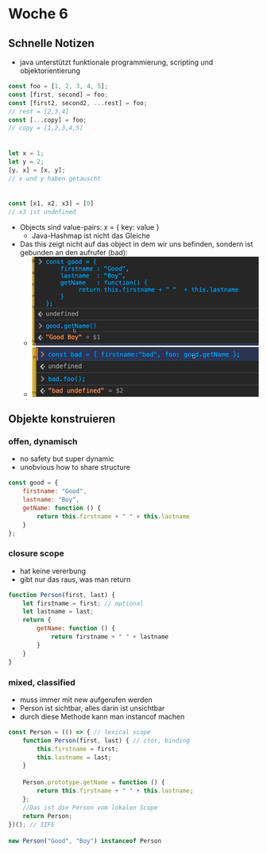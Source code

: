# Woche 6

## Schnelle Notizen

- java unterstützt funktionale programmierung, scripting und objektorientierung

```javascript
const foo = [1, 2, 3, 4, 5];
const [first, second] = foo;
const [first2, second2, ...rest] = foo;
// rest = [2,3,4]
const [...copy] = foo;
// copy = [1,2,3,4,5]


let x = 1;
let y = 2;
[y, x] = [x, y];
// x und y haben getauscht


const [x1, x2, x3] = [0]
// x3 ist undefined
```

- Objects sind value-pairs: x = { key: value }
    - Java-Hashmap ist nicht das Gleiche
- Das this zeigt nicht auf das object in dem wir uns befinden, sondern ist gebunden an den aufrufer (bad):
    - ![img_2.png](img_2.png)
    - ![img_3.png](img_3.png)

## Objekte konstruieren

### offen, dynamisch

- no safety but super dynamic 
- unobvious how to share structure 

```javascript
const good = {
    firstname: "Good",
    lastname: "Boy",
    getName: function () {
        return this.firstname + " " + this.lastname
    }
};
```

### closure scope

- hat keine vererbung
- gibt nur das raus, was man return

```javascript
function Person(first, last) {
    let firstname = first; // optional
    let lastname = last;
    return {
        getName: function () {
            return firstname + " " + lastname
        }
    }
}
```

### mixed, classified

- muss immer mit new aufgerufen werden
- Person ist sichtbar, alles darin ist unsichtbar
- durch diese Methode kann man instancof machen

```javascript
const Person = (() => { // lexical scope
    function Person(first, last) { // ctor, binding
        this.firstname = first;
        this.lastname = last;
    }

    Person.prototype.getName = function () {
        return this.firstname + " " + this.lastname;
    };
    //Das ist die Person vom lokalen Scope
    return Person;
})(); // IIFE

new Person("Good", "Boy") instanceof Person

```
